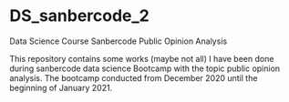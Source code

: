 # DS_sanbercode_2
Data Science Course Sanbercode Public Opinion Analysis

This repository contains some works (maybe not all) I have been done during sanbercode data science Bootcamp with the topic public opinion analysis.
The bootcamp conducted from December 2020 until the beginning of January 2021.
